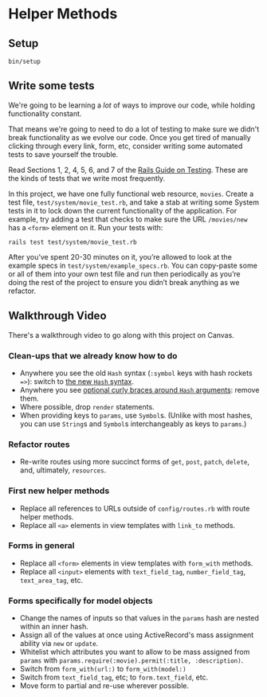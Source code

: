 # Helper Methods

## Setup

```
bin/setup
```

## Write some tests

We're going to be learning a _lot_ of ways to improve our code, while holding functionality constant.

That means we're going to need to do a lot of testing to make sure we didn't break functionality as we evolve our code. Once you get tired of manually clicking through every link, form, etc, consider writing some automated tests to save yourself the trouble.

Read Sections 1, 2, 4, 5, 6, and 7 of the [Rails Guide on Testing](https://guides.rubyonrails.org/testing.html). These are the kinds of tests that we write most frequently.

In this project, we have one fully functional web resource, `movies`. Create a test file, `test/system/movie_test.rb`, and take a stab at writing some System tests in it to lock down the current functionality of the application. For example, try adding a test that checks to make sure the URL `/movies/new` has a `<form>` element on it. Run your tests with:

```
rails test test/system/movie_test.rb
```

After you’ve spent 20-30 minutes on it, you’re allowed to look at the example specs in `test/system/example_specs.rb`. You can copy-paste some or all of them into your own test file and run then periodically as you’re doing the rest of the project to ensure you didn’t break anything as we refactor.

## Walkthrough Video

There's a walkthrough video to go along with this project on Canvas.

### Clean-ups that we already know how to do

 - Anywhere you see the old `Hash` syntax (`:symbol` keys with hash rockets `=>`): switch to [the new `Hash` syntax](https://chapters.firstdraft.com/chapters/787#new-hash-syntax).
 - Anywhere you see [optional curly braces around `Hash` arguments](https://chapters.firstdraft.com/chapters/787#curly-braces-around-hash-arguments): remove them.
 - Where possible, drop `render` statements.
 - When providing keys to `params`, use `Symbol`s. (Unlike with most hashes, you can use `String`s and `Symbol`s interchangeably as keys to `params`.)

### Refactor routes

 - Re-write routes using more succinct forms of `get`, `post`, `patch`, `delete`, and, ultimately, `resources`.

### First new helper methods

 - Replace all references to URLs outside of `config/routes.rb` with route helper methods.
 - Replace all `<a>` elements in view templates with `link_to` methods.

### Forms in general

 - Replace all `<form>` elements in view templates with `form_with` methods.
 - Replace all `<input>` elements with `text_field_tag`, `number_field_tag`, `text_area_tag`, etc.
 
### Forms specifically for model objects

 - Change the names of inputs so that values in the `params` hash are nested within an inner hash.
 - Assign all of the values at once using ActiveRecord's mass assignment ability via `new` or `update`.
 - Whitelist which attributes you want to allow to be mass assigned from `params` with `params.require(:movie).permit(:title, :description)`.
 - Switch from `form_with(url:)` to `form_with(model:)`
 - Switch from `text_field_tag`, etc; to `form.text_field`, etc.
 - Move form to partial and re-use wherever possible.
